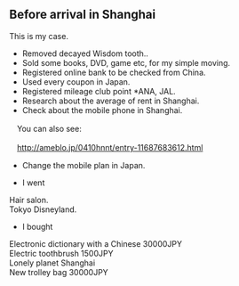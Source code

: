 ## Before arrival in Shanghai

This is my case.

- Removed decayed Wisdom tooth..
- Sold some books, DVD, game etc, for my simple moving.
- Registered online bank to be checked from China.
- Used every coupon in Japan.
- Registered mileage club point *ANA, JAL.
- Research about the average of rent in Shanghai.
- Check about the mobile phone in Shanghai.

　You can also see:

　http://ameblo.jp/0410hnnt/entry-11687683612.html


- Change the mobile plan in Japan.

- I went

Hair salon.<br>
Tokyo Disneyland.

- I bought

Electronic dictionary with a Chinese 30000JPY<br>
Electric toothbrush 1500JPY<br>
Lonely planet Shanghai <br>
New trolley bag 30000JPY
